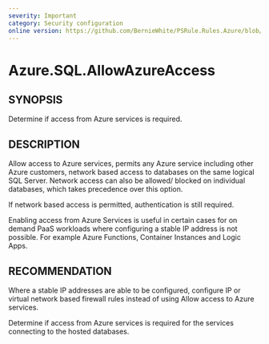 ```yaml
---
severity: Important
category: Security configuration
online version: https://github.com/BernieWhite/PSRule.Rules.Azure/blob/master/docs/rules/en-US/Azure.SQL.AllowAzureAccess.md
---
```


# Azure.SQL.AllowAzureAccess

## SYNOPSIS

Determine if access from Azure services is required.

## DESCRIPTION

Allow access to Azure services, permits any Azure service including other Azure customers, network based access to databases on the same logical SQL Server. Network access can also be allowed/ blocked on individual databases, which takes precedence over this option.

If network based access is permitted, authentication is still required.

Enabling access from Azure Services is useful in certain cases for on demand PaaS workloads where configuring a stable IP address is not possible. For example Azure Functions, Container Instances and Logic Apps.

## RECOMMENDATION

Where a stable IP addresses are able to be configured, configure IP or virtual network based firewall rules instead of using Allow access to Azure services.

Determine if access from Azure services is required for the services connecting to the hosted databases.
